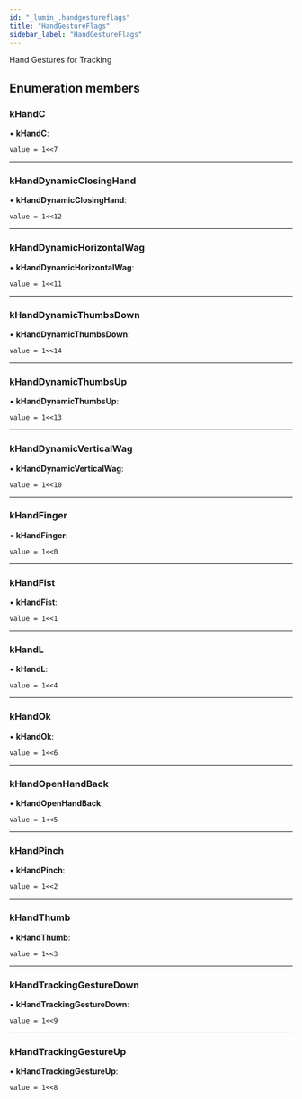 ```yaml
---
id: "_lumin_.handgestureflags"
title: "HandGestureFlags"
sidebar_label: "HandGestureFlags"
---
```


Hand Gestures for Tracking

## Enumeration members

###  kHandC

• **kHandC**:

`value = 1<<7`

___

###  kHandDynamicClosingHand

• **kHandDynamicClosingHand**:

`value = 1<<12`

___

###  kHandDynamicHorizontalWag

• **kHandDynamicHorizontalWag**:

`value = 1<<11`

___

###  kHandDynamicThumbsDown

• **kHandDynamicThumbsDown**:

`value = 1<<14`

___

###  kHandDynamicThumbsUp

• **kHandDynamicThumbsUp**:

`value = 1<<13`

___

###  kHandDynamicVerticalWag

• **kHandDynamicVerticalWag**:

`value = 1<<10`

___

###  kHandFinger

• **kHandFinger**:

`value = 1<<0`

___

###  kHandFist

• **kHandFist**:

`value = 1<<1`

___

###  kHandL

• **kHandL**:

`value = 1<<4`

___

###  kHandOk

• **kHandOk**:

`value = 1<<6`

___

###  kHandOpenHandBack

• **kHandOpenHandBack**:

`value = 1<<5`

___

###  kHandPinch

• **kHandPinch**:

`value = 1<<2`

___

###  kHandThumb

• **kHandThumb**:

`value = 1<<3`

___

###  kHandTrackingGestureDown

• **kHandTrackingGestureDown**:

`value = 1<<9`

___

###  kHandTrackingGestureUp

• **kHandTrackingGestureUp**:

`value = 1<<8`
